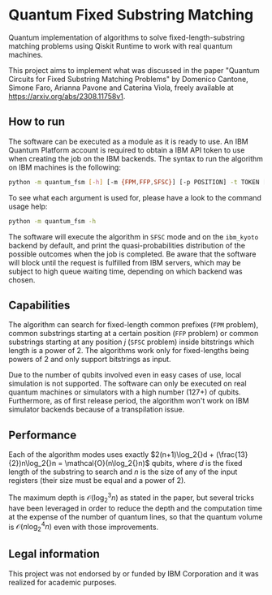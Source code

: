 # Quantum Fixed Substring Matching
 Quantum implementation of algorithms to solve fixed-length-substring matching problems using Qiskit Runtime to work with real quantum machines. 

 This project aims to implement what was discussed in the paper "Quantum Circuits for Fixed Substring Matching Problems" by Domenico Cantone, Simone Faro, Arianna Pavone and Caterina Viola, freely available at <https://arxiv.org/abs/2308.11758v1>.

## How to run
The software can be executed as a module as it is ready to use. 
An IBM Quantum Platform account is required to obtain a IBM API token to use when creating the job on the IBM backends.
The syntax to run the algorithm on IBM machines is the following:
```bash
python -m quantum_fsm [-h] [-m {FPM,FFP,SFSC}] [-p POSITION] -t TOKEN [-b BACKEND] x y length
```

To see what each argument is used for, please have a look to the command usage help:
```bash
python -m quantum_fsm -h
```

The software will execute the algorithm in `SFSC` mode and on the `ibm_kyoto` backend by default, and print the quasi-probabilities distribution of the possible outcomes when the job is completed. Be aware that the software will block until the request is fulfilled from IBM servers, which may be subject to high queue waiting time, depending on which backend was chosen.

## Capabilities
The algorithm can search for fixed-length common prefixes (`FPM` problem), common substrings starting at a certain position (`FFP` problem) or common substrings starting at any position $j$ (`SFSC` problem) inside bitstrings which length is a power of 2. 
The algorithms work only for fixed-lengths being powers of 2 and only support bitstrings as input.

Due to the number of qubits involved even in easy cases of use, local simulation is not supported. The software can only be executed on real quantum machines or simulators with a high number (127+) of qubits.
Furthermore, as of first release period, the algorithm won't work on IBM simulator backends because of a transpilation issue.

## Performance
Each of the algorithm modes uses exactly $2(n+1)\log_2{}d + (\frac{13}{2})n\log_2{}n = \mathcal{O}(n\log_2{}n)$ qubits, where $d$ is the fixed length of the substring to search and $n$ is the size of any of the input registers (their size must be equal and a power of 2).

The maximum depth is $\mathcal{O}(\log_2^3{}n)$ as stated in the paper, but several tricks have been leveraged in order to reduce the depth and the computation time at the expense of the number of quantum lines, so that the quantum volume is $\mathcal{O}(n\log_2^4{}n)$ even with those improvements.

## Legal information

This project was not endorsed by or funded by IBM Corporation and it was realized for academic purposes.
